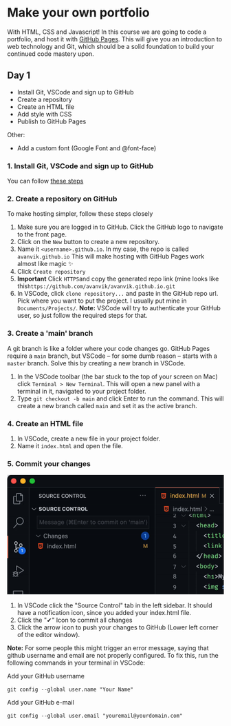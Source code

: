 # Make your own portfolio

With HTML, CSS and Javascript! In this course we are going to code a portfolio, and host it with [GitHub Pages](https://pages.github.com/). This will give you an introduction to web technology and Git, which should be a solid foundation to build your continued code mastery upon.

## Day 1

- Install Git, VSCode and sign up to GitHub
- Create a repository
- Create an HTML file
- Add style with CSS
- Publish to GitHub Pages

Other:

- Add a custom font (Google Font and @font-face)

### 1. Install Git, VSCode and sign up to GitHub

You can follow [these steps](./setup.md)

### 2. Create a repository on GitHub

To make hosting simpler, follow these steps closely

1. Make sure you are logged in to GitHub. Click the GitHub logo to navigate to the front page.
2. Click on the `New` button to create a new repository.
3. Name it `<username>.github.io`. In my case, the repo is called `avanvik.github.io` This will make hosting with GitHub Pages work almost like magic ✨
4. Click `Create repository`
5. **Important** Click `HTTPS`and copy the generated repo link (mine looks like this`https://github.com/avanvik/avanvik.github.io.git`
6. In VSCode, click `clone repository...` and paste in the GitHub repo url. Pick where you want to put the project. I usually put mine in `Documents/Projects/`. **Note:** VSCode will try to authenticate your GitHub user, so just follow the required steps for that.

### 3. Create a 'main' branch

A git branch is like a folder where your code changes go. GitHub Pages require a `main` branch, but VSCode – for some dumb reason – starts with a `master` branch. Solve this by creating a new branch in VSCode.

1. In the VSCode toolbar (the bar stuck to the top of your screen on Mac) click `Terminal > New Terminal`. This will open a new panel with a terminal in it, navigated to your project folder.
2. Type `git checkout -b main` and click Enter to run the command. This will create a new branch called `main` and set it as the active branch.

### 4. Create an HTML file

1. In VSCode, create a new file in your project folder.
2. Name it `index.html` and open the file.

### 5. Commit your changes

![Commit changes GIF](./assets/add-and-commit.gif)

1. In VSCode click the "Source Control" tab in the left sidebar. It should have a notification icon, since you added your index.html file.
2. Click the "✔" Icon to commit all changes
3. Click the arrow icon to push your changes to GitHub (Lower left corner of the editor window).

**Note:** For some people this might trigger an error message, saying that github username and email are not properly configured. To fix this, run the following commands in your terminal in VSCode:

Add your GitHub username

```
git config --global user.name "Your Name"
```

Add your GitHub e-mail

```
git config --global user.email "youremail@yourdomain.com"
```
